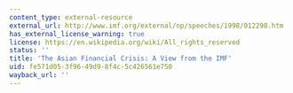 ```yaml
---
content_type: external-resource
external_url: http://www.imf.org/external/np/speeches/1998/012298.htm
has_external_license_warning: true
license: https://en.wikipedia.org/wiki/All_rights_reserved
status: ''
title: 'The Asian Financial Crisis: A View from the IMF'
uid: fe571d05-3f96-49d9-8f4c-5c426561e750
wayback_url: ''
---
```

